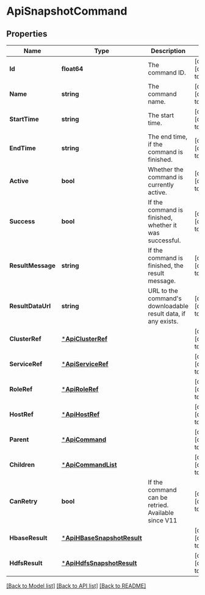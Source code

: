# ApiSnapshotCommand

## Properties
Name | Type | Description | Notes
------------ | ------------- | ------------- | -------------
**Id** | **float64** | The command ID. | [optional] [default to null]
**Name** | **string** | The command name. | [optional] [default to null]
**StartTime** | **string** | The start time. | [optional] [default to null]
**EndTime** | **string** | The end time, if the command is finished. | [optional] [default to null]
**Active** | **bool** | Whether the command is currently active. | [optional] [default to null]
**Success** | **bool** | If the command is finished, whether it was successful. | [optional] [default to null]
**ResultMessage** | **string** | If the command is finished, the result message. | [optional] [default to null]
**ResultDataUrl** | **string** | URL to the command&#x27;s downloadable result data, if any exists. | [optional] [default to null]
**ClusterRef** | [***ApiClusterRef**](ApiClusterRef.md) |  | [optional] [default to null]
**ServiceRef** | [***ApiServiceRef**](ApiServiceRef.md) |  | [optional] [default to null]
**RoleRef** | [***ApiRoleRef**](ApiRoleRef.md) |  | [optional] [default to null]
**HostRef** | [***ApiHostRef**](ApiHostRef.md) |  | [optional] [default to null]
**Parent** | [***ApiCommand**](ApiCommand.md) |  | [optional] [default to null]
**Children** | [***ApiCommandList**](ApiCommandList.md) |  | [optional] [default to null]
**CanRetry** | **bool** | If the command can be retried. Available since V11 | [optional] [default to null]
**HbaseResult** | [***ApiHBaseSnapshotResult**](ApiHBaseSnapshotResult.md) |  | [optional] [default to null]
**HdfsResult** | [***ApiHdfsSnapshotResult**](ApiHdfsSnapshotResult.md) |  | [optional] [default to null]

[[Back to Model list]](../README.md#documentation-for-models) [[Back to API list]](../README.md#documentation-for-api-endpoints) [[Back to README]](../README.md)

